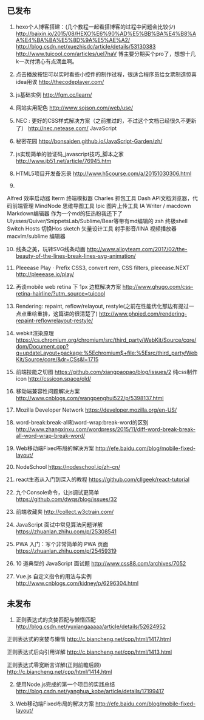 ## 已发布

1. hexo个人博客搭建：(几个教程一起看搭博客的过程中问题会比较少)
http://baixin.io/2015/08/HEXO%E6%90%AD%E5%BB%BA%E4%B8%AA%E4%BA%BA%E5%8D%9A%E5%AE%A2/ 
http://blog.csdn.net/xuezhisdc/article/details/53130383 
http://www.tuicool.com/articles/ueI7naV  博主要分期买个pro了，想想十几k一次付清心有点滴血啊。

2. 点击播放按钮可以实时看些小控件的制作过程，很适合程序员给女票制造惊喜idea用诶
http://thecodeplayer.com/

3. js基础实例
http://fgm.cc/learn/

4. 网站实用配色
http://www.sojson.com/web/use/

5. NEC : 更好的CSS样式解决方案（之前推过的，不过这个文档已经很久不更新了） 
http://nec.netease.com/ JavaScript 

6. 秘密花园 
http://bonsaiden.github.io/JavaScript-Garden/zh/

7. js实现简单的验证码_javascript技巧_脚本之家 
http://www.jb51.net/article/76945.htm 

8. HTML5项目开发备忘录
http://www.h5course.com/a/20151030306.html 

9.
Alfred 效率启动器
Iterm 终端模拟器
Charles 抓包工具
Dash API文档浏览器，代码前端管理
MindNode 思维导图工具
Ipic 图片上传工具
IA Writer / macdown Markdown编辑器 作为一个md的狂热粉我还下了Ulysses/Quiver/SnippetsLab/Sublime/Bear等带有md编辑的
zsh 终极shell
Switch Hosts 切换Hos
sketch 矢量设计工具
射手影音/IINA 视频播放器
macvim/sublime 编辑器

10. 线条之美，玩转SVG线条动画
http://www.alloyteam.com/2017/02/the-beauty-of-the-lines-break-lines-svg-animation/

11. Pleeease Play · Prefix CSS3, convert rem, CSS filters, pleeease.NEXT
http://pleeease.io/play/ 

12. 再谈mobile web retina 下 1px 边框解决方案
http://www.ghugo.com/css-retina-hairline/?utm_source=tuicool

13. Rendering: repaint, reflow/relayout, restyle(之前在性能优化那边有提过一点点重绘重排，这篇讲的很清楚了)
http://www.phpied.com/rendering-repaint-reflowrelayout-restyle/

14. webkit渲染原理
https://cs.chromium.org/chromium/src/third_party/WebKit/Source/core/dom/Document.cpp?q=updateLayout+package:%5Echromium$+file:%5Esrc/third_party/WebKit/Source/core/&dr=CSs&l=1715

15. 前端技能之切图 
https://github.com/xiangpaopao/blog/issues/2 纯css制作icon http://cssicon.space/old/

16. 移动端兼容性问题解决方案
http://www.cnblogs.com/wangpenghui522/p/5398137.html

17. Mozilla Developer Network
https://developer.mozilla.org/en-US/

18. word-break:break-all和word-wrap:break-word的区别
http://www.zhangxinxu.com/wordpress/2015/11/diff-word-break-break-all-word-wrap-break-word/ 

19. Web移动端Fixed布局的解决方案 
http://efe.baidu.com/blog/mobile-fixed-layout/ 

20. NodeSchool
https://nodeschool.io/zh-cn/

21. react生态从入门到深入的教程
https://github.com/cllgeek/react-tutorial

22. 九个Console命令，让js调试更简单
https://github.com/dwqs/blog/issues/32

23. 前端收藏夹
http://collect.w3ctrain.com/

24. JavaScript 面试中常见算法问题详解
https://zhuanlan.zhihu.com/p/25308541

25. PWA 入门：写个非常简单的 PWA 页面
https://zhuanlan.zhihu.com/p/25459319 

26. 10 道典型的 JavaScript 面试题
http://www.css88.com/archives/7052

27. Vue.js 自定义指令的用法与实例
http://www.cnblogs.com/kidney/p/6296304.html

## 未发布
1. 正则表达式的贪婪匹配与懒惰匹配
http://blog.csdn.net/yuxiangaaaaa/article/details/52624952

正则表达式的贪婪与懒惰
http://c.biancheng.net/cpp/html/1417.html

正则表达式后向引用详解
http://c.biancheng.net/cpp/html/1413.html

正则表达式零宽断言详解(正则前瞻后顾)
http://c.biancheng.net/cpp/html/1414.html


2. 使用Node.js完成的第一个项目的实践总结
http://blog.csdn.net/yanghua_kobe/article/details/17199417

3. Web移动端Fixed布局的解决方案
http://efe.baidu.com/blog/mobile-fixed-layout/
